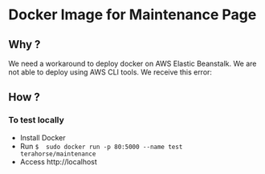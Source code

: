 # Docker Image for Maintenance Page
## Why ?
We need a workaround to deploy docker on AWS Elastic Beanstalk.
We are not able to deploy using AWS CLI tools. We receive this error:

## How ?
### To test locally
* Install Docker
* Run `$  sudo docker run -p 80:5000 --name test terahorse/maintenance` 
* Access http://localhost


